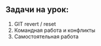 ## Задачи на урок:

1. GIT revert / reset
2. Командная работа и конфликты
3. Самостоятельная работа













